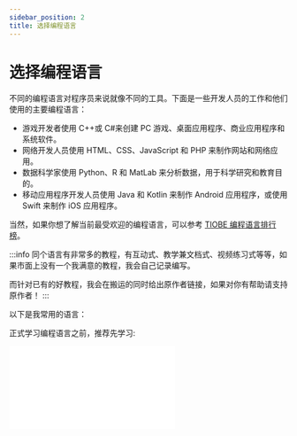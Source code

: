 ```yaml
---
sidebar_position: 2
title: 选择编程语言
---
```


# 选择编程语言

不同的编程语言对程序员来说就像不同的工具。下面是一些开发人员的工作和他们使用的主要编程语言：

- 游戏开发者使用 C++或 C#来创建 PC 游戏、桌面应用程序、商业应用程序和系统软件。
- 网络开发人员使用 HTML、CSS、JavaScript 和 PHP 来制作网站和网络应用。
- 数据科学家使用 Python、R 和 MatLab 来分析数据，用于科学研究和教育目的。
- 移动应用程序开发人员使用 Java 和 Kotlin 来制作 Android 应用程序，或使用 Swift 来制作 iOS 应用程序。

当然，如果你想了解当前最受欢迎的编程语言，可以参考 [TIOBE 编程语言排行榜](https://www.tiobe.com/tiobe-index/)。

:::info
同个语言有非常多的教程，有互动式、教学兼文档式、视频练习式等等，如果市面上没有一个我满意的教程，我会自己记录编写。

而针对已有的好教程，我会在搬运的同时给出原作者链接，如果对你有帮助请支持原作者！
:::

以下是我常用的语言：

<DocCardList />

正式学习编程语言之前，推荐先学习:<HoverText text="8小时计算机科学速成课" explanation="帮你快速认知计算机组成原理、计算机网络、操作系统、人工智能等计算机科学的基础知识。适合0基础认知计算机科学。"/>

<iframe src="//player.bilibili.com/player.html?isOutside=true&aid=21376839&bvid=BV1EW411u7th&cid=38442945&p=1" scrolling="no" border="0" frameborder="no" framespacing="0" allowfullscreen="true"></iframe>

